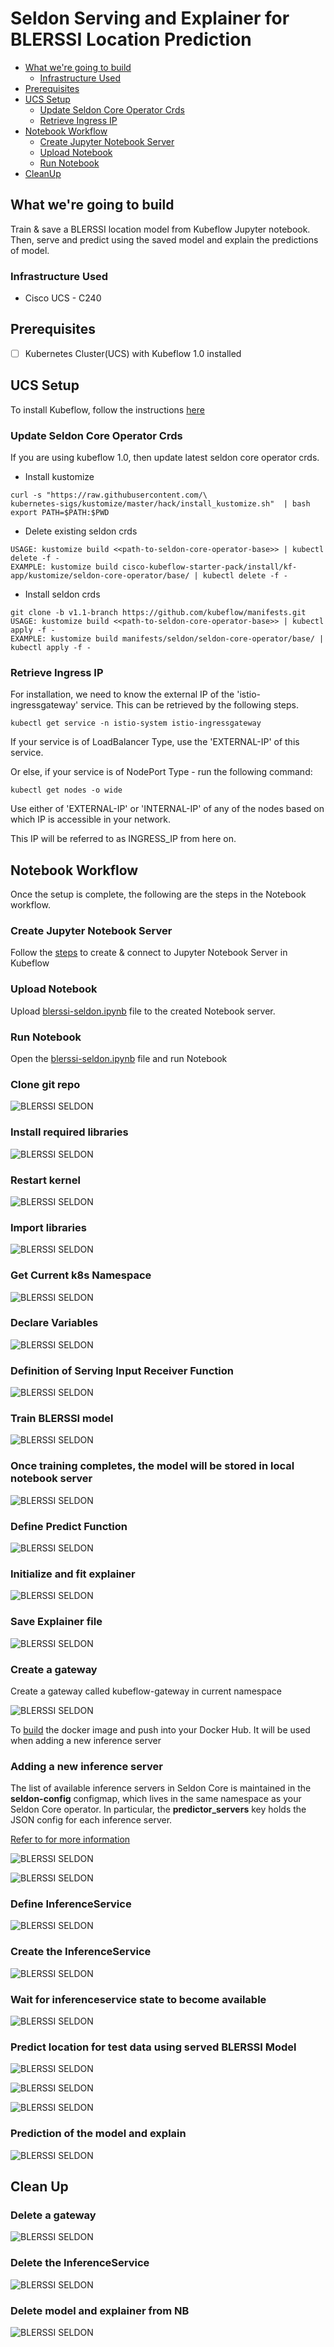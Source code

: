 # Seldon Serving and Explainer for BLERSSI Location Prediction

<!-- vscode-markdown-toc -->
* [What we're going to build](#Whatweregoingtobuild)
    * [Infrastructure Used](#InfrastructureUsed)
* [Prerequisites](#Prerequisites)
* [UCS Setup](#UCSSetup)
    * [Update Seldon Core Operator Crds](#UpdateSeldonCoreOperatorCrds)
    * [Retrieve Ingress IP](#RetrieveIngressIP)
* [Notebook Workflow](#NotebookWorkflow)
    * [Create Jupyter Notebook Server](#CreateJupyterNotebookServer)
    * [Upload Notebook](#UploadNotebook)
    * [Run Notebook](#RunNotebook)
* [CleanUp](#CleanUp)

<!-- vscode-markdown-toc-config
        numbering=false
        autoSave=true
        /vscode-markdown-toc-config -->
<!-- /vscode-markdown-toc -->

## <a name='Whatweregoingtobuild'></a>What we're going to build

Train & save a BLERSSI location model from Kubeflow Jupyter notebook. Then, serve and predict using the saved model and explain the predictions of model.

### <a name='InfrastructureUsed'></a>Infrastructure Used

* Cisco UCS - C240

## <a name='Prerequisites'></a>Prerequisites

- [ ] Kubernetes Cluster(UCS) with Kubeflow 1.0 installed

## <a name='UCSSetup'></a>UCS Setup

To install Kubeflow, follow the instructions [here](../../../../../install)

### <a name='UpdateSeldonCoreOperatorCrds'></a>Update Seldon Core Operator Crds

If you are using kubeflow 1.0, then update latest seldon core operator crds.

* Install kustomize

```
curl -s "https://raw.githubusercontent.com/\
kubernetes-sigs/kustomize/master/hack/install_kustomize.sh"  | bash
export PATH=$PATH:$PWD
```
* Delete existing seldon crds

```
USAGE: kustomize build <<path-to-seldon-core-operator-base>> | kubectl delete -f -
EXAMPLE: kustomize build cisco-kubeflow-starter-pack/install/kf-app/kustomize/seldon-core-operator/base/ | kubectl delete -f -
```
* Install seldon crds

```
git clone -b v1.1-branch https://github.com/kubeflow/manifests.git
USAGE: kustomize build <<path-to-seldon-core-operator-base>> | kubectl apply -f -
EXAMPLE: kustomize build manifests/seldon/seldon-core-operator/base/ | kubectl apply -f -
```

### <a name='RetrieveIngressIP'></a>Retrieve Ingress IP

For installation, we need to know the external IP of the 'istio-ingressgateway' service. This can be retrieved by the following steps.

```
kubectl get service -n istio-system istio-ingressgateway
```

If your service is of LoadBalancer Type, use the 'EXTERNAL-IP' of this service.

Or else, if your service is of NodePort Type - run the following command:

```
kubectl get nodes -o wide
```

Use either of 'EXTERNAL-IP' or 'INTERNAL-IP' of any of the nodes based on which IP is accessible in your network.

This IP will be referred to as INGRESS_IP from here on.

## <a name='NotebookWorkflow'></a>Notebook Workflow
Once the setup is complete, the following are the steps in the Notebook
workflow.

### <a name='CreateJupyterNotebookServer'></a>Create Jupyter Notebook Server

Follow the [steps](./../notebook#create--connect-to-jupyter-notebook-server) to create & connect to Jupyter Notebook Server in Kubeflow

### <a name='UploadNotebook'></a>Upload Notebook

Upload [blerssi-seldon.ipynb](blerssi-seldon.ipynb) file to the created Notebook server.

### <a name='RunNotebook'></a>Run Notebook

Open the [blerssi-seldon.ipynb](blerssi-seldon.ipynb) file and run Notebook

### Clone git repo

![BLERSSI SELDON](./pictures/1-git-clone.PNG)

### Install required libraries

![BLERSSI SELDON](./pictures/2-install-libraries.PNG)

### Restart kernel

![BLERSSI SELDON](./pictures/3-restart-kernal.PNG)

### Import libraries

![BLERSSI SELDON](./pictures/4-import-libraries.PNG)

### Get Current k8s Namespace

![BLERSSI SELDON](./pictures/5-get-current-namespace.PNG)

### Declare Variables

![BLERSSI SELDON](./pictures/6-declare-variables.PNG)

### Definition of Serving Input Receiver Function

![BLERSSI SELDON](./pictures/7-input-receiver-fun.PNG)

### Train BLERSSI model

![BLERSSI SELDON](./pictures/8-train-model.PNG)

### Once training completes, the model will be stored in local notebook server

![BLERSSI SELDON](./pictures/8-train-model1.PNG)

### Define Predict Function

![BLERSSI SELDON](./pictures/9-define-custom-fun.PNG)

### Initialize and fit explainer

![BLERSSI SELDON](./pictures/10-initialize-fit-anchor.PNG)
 
### Save Explainer file

![BLERSSI SELDON](./pictures/11-save-explainer.PNG)

### Create a gateway
Create a gateway called kubeflow-gateway in current namespace

![BLERSSI SELDON](./pictures/12-create-gateway.PNG)

To [build](./model-server) the docker image and push into your Docker Hub. It will be used when adding a new inference server

### Adding a new inference server
The list of available inference servers in Seldon Core is maintained in the **seldon-config** configmap, which lives in the same namespace as your Seldon Core operator. In particular, the **predictor_servers** key holds the JSON config for each inference server.

[Refer to for more information](https://docs.seldon.io/projects/seldon-core/en/v1.1.0/servers/custom.html)

![BLERSSI SELDON](./pictures/13-adding-inference-service.PNG)

![BLERSSI SELDON](./pictures/13-adding-inference-service1.PNG)

### Define InferenceService

![BLERSSI SELDON](./pictures/14-seldon-serving-deployment.PNG)

### Create the InferenceService

![BLERSSI SELDON](./pictures/14-seldon-serving-deployment1.PNG)

### Wait for inferenceservice state to become available

![BLERSSI SELDON](./pictures/15-wait-for-become-ready.PNG)

### Predict location for test data using served BLERSSI Model

![BLERSSI SELDON](./pictures/16-env-variables.PNG)

![BLERSSI SELDON](./pictures/17-prediction-request-fun.PNG)

![BLERSSI SELDON](./pictures/18-prediction.PNG)

### Prediction of the model and explain

![BLERSSI SELDON](./pictures/19-explainations.PNG)

## <a name='CleanUp'></a>Clean Up

### Delete a gateway

![BLERSSI SELDON](./pictures/20-delete-gateway.PNG)

### Delete the InferenceService

![BLERSSI SELDON](./pictures/21-delete-seldon-deployment.PNG)

### Delete model and explainer from NB

![BLERSSI SELDON](./pictures/22-delete-model.PNG)
